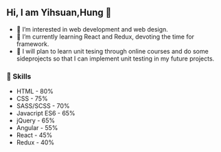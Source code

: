 ## Hi, I am Yihsuan,Hung 👋
- 👀 I’m interested in web development and web design.
- 🌱 I’m currently learning React and Redux, devoting the time for framework.
- 📝 I will plan to learn unit tesing through online courses and do some sideprojects so that I can implement unit testing in my future projects.

### 🔨 Skills 
* HTML - 80%
* CSS  - 75%
* SASS/SCSS - 70%
* Javacript ES6 - 65%
* jQuery - 65%
* Angular - 55%
* React - 45%
* Redux - 40%

